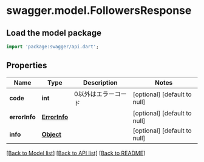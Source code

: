 # swagger.model.FollowersResponse

## Load the model package
```dart
import 'package:swagger/api.dart';
```

## Properties
Name | Type | Description | Notes
------------ | ------------- | ------------- | -------------
**code** | **int** | 0以外はエラーコード | [optional] [default to null]
**errorInfo** | [**ErrorInfo**](ErrorInfo.md) |  | [optional] [default to null]
**info** | [**Object**](Object.md) |  | [optional] [default to null]

[[Back to Model list]](../README.md#documentation-for-models) [[Back to API list]](../README.md#documentation-for-api-endpoints) [[Back to README]](../README.md)


